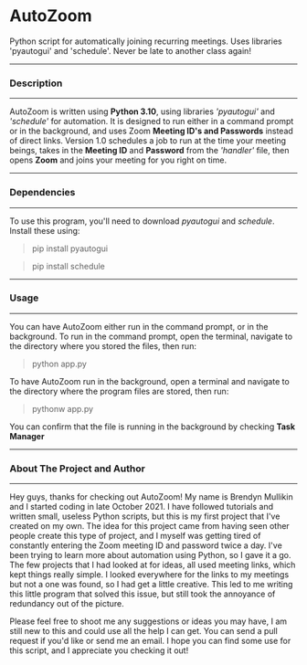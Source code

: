 # AutoZoom

Python script for automatically joining recurring meetings. Uses libraries 'pyautogui' and 'schedule'. Never be late to another class again!

---

### Description

---

AutoZoom is written using **Python 3.10**, using libraries *'pyautogui'* and *'schedule'* for automation. It is designed to run either in a command prompt or in the background, and uses Zoom **Meeting ID's and Passwords** instead of direct links. Version 1.0 schedules a job to run at the time your meeting beings, takes in the **Meeting ID** and **Password** from the *'handler'* file, then opens **Zoom** and joins your meeting for you right on time.

---

### Dependencies

---

To use this program, you'll need to download *pyautogui* and *schedule*. Install these using:

> pip install pyautogui

> pip install schedule

---

### Usage

---

You can have AutoZoom either run in the command prompt, or in the background. To run in the command prompt, open the terminal, navigate to the directory where you stored the files, then run:

> python app.py

To have AutoZoom run in the background, open a terminal and navigate to the directory where the program files are stored, then run:

> pythonw app.py

You can confirm that the file is running in the background by checking **Task Manager**

---

### About The Project and Author

---

Hey guys, thanks for checking out AutoZoom! My name is Brendyn Mullikin and I started coding in late October 2021. I have followed tutorials and written small, useless Python scripts, but this is my first project that I've created on my own. The idea for this project came from having seen other people create this type of project, and I myself was getting tired of constantly entering the Zoom meeting ID and password twice a day. I've been trying to learn more about automation using Python, so I gave it a go. The few projects that I had looked at for ideas, all used meeting links, which kept things really simple. I looked everywhere for the links to my meetings but not a one was found, so I had get a little creative. This led to me writing this little program that solved this issue, but still took the annoyance of redundancy out of the picture.

Please feel free to shoot me any suggestions or ideas you may have, I am still new to this and could use all the help I can get. You can send a pull request if you'd like or send me an email. I hope you can find some use for this script, and I appreciate you checking it out! 

